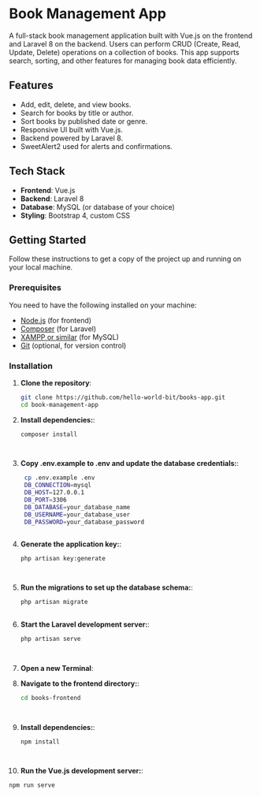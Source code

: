 # Book Management App

A full-stack book management application built with Vue.js on the frontend and Laravel 8 on the backend. Users can perform CRUD (Create, Read, Update, Delete) operations on a collection of books. This app supports search, sorting, and other features for managing book data efficiently.

## Features

- Add, edit, delete, and view books.
- Search for books by title or author.
- Sort books by published date or genre.
- Responsive UI built with Vue.js.
- Backend powered by Laravel 8.
- SweetAlert2 used for alerts and confirmations.

## Tech Stack

- **Frontend**: Vue.js
- **Backend**: Laravel 8
- **Database**: MySQL (or database of your choice)
- **Styling**: Bootstrap 4, custom CSS

## Getting Started

Follow these instructions to get a copy of the project up and running on your local machine.

### Prerequisites

You need to have the following installed on your machine:

- [Node.js](https://nodejs.org/en/) (for frontend)
- [Composer](https://getcomposer.org/) (for Laravel)
- [XAMPP or similar](https://www.apachefriends.org/index.html) (for MySQL)
- [Git](https://git-scm.com/) (optional, for version control)

### Installation

1. **Clone the repository**:

   ```bash
   git clone https://github.com/hello-world-bit/books-app.git
   cd book-management-app

2. **Install dependencies:**:

   ```bash
   composer install

 
3. **Copy .env.example to .env and update the database credentials:**:

   ```bash
    cp .env.example .env   
    DB_CONNECTION=mysql
    DB_HOST=127.0.0.1
    DB_PORT=3306
    DB_DATABASE=your_database_name
    DB_USERNAME=your_database_user
    DB_PASSWORD=your_database_password



4. **Generate the application key:**:

   ```bash
   php artisan key:generate

 

5. **Run the migrations to set up the database schema:**:

   ```bash
   php artisan migrate
 

6. **Start the Laravel development server:**:

   ```bash
   php artisan serve

 

7. **Open a new Terminal**:

 

8. **Navigate to the frontend directory:**:

   ```bash
   cd books-frontend

 

9. **Install dependencies:**:

   ```bash
   npm install

 
10. **Run the Vue.js development server:**:

   ```bash
   npm run serve


